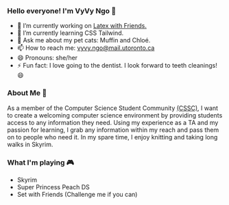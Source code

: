 ### Hello everyone! I'm VyVy Ngo 👋  

- 🔭 I’m currently working on [Latex with Friends.](https://github.com/LatexWithFriends)  
- 🌱 I’m currently learning CSS Tailwind.  
- 💬 Ask me about my pet cats: Muffin and Chloé.  
- 📫 How to reach me: vyvy.ngo@mail.utoronto.ca  
- 😄 Pronouns: she/her  
- ⚡ Fun fact: I love going to the dentist. I look forward to teeth cleanings! 😄  

### About Me 📖
As a member of the Computer Science Student Community [(CSSC)](https://cssc.utm.utoronto.ca/), I want to create a welcoming computer science environment by providing students access to any information they need. Using my experience as a TA and my passion for learning, I grab any information within my reach and pass them on to people who need it. In my spare time, I enjoy knitting and taking long walks in Skyrim.

### What I'm playing 🎮
- Skyrim
- Super Princess Peach DS
- Set with Friends (Challenge me if you can)
